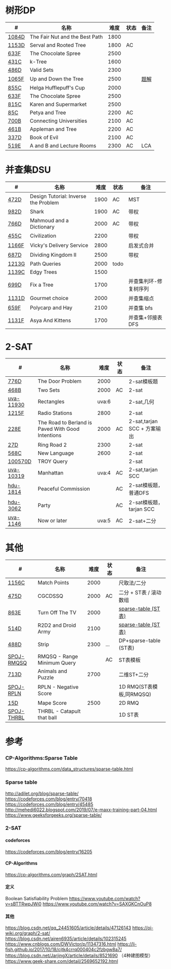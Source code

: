 # 树形DP
| #                                                             | 名称                            | 难度 |状态 |备注  |
|-------------------------------------------------------------- |--------------------------------|------|----|-----|
| [1084D](https://codeforces.com/problemset/problem/1084/D)     | The Fair Nut and the Best Path | 1800 |    |     |
| [1153D](https://codeforces.com/problemset/problem/1153/D)     | Serval and Rooted Tree         | 1800 | AC |     |
| [633F](https://codeforces.com/problemset/problem/633/F)       | The Chocolate Spree            | 2500 |    |     |
| [431C](https://codeforces.com/problemset/problem/431/C)       | k-Tree                         | 1600 |    |     |
| [486D](https://codeforces.com/problemset/problem/486/D)       | Valid Sets                     | 2300 |    |     |
| [1065F](https://codeforces.com/problemset/problem/1065/F)     | Up and Down the Tree           | 2500 |    |[题解](https://www.cnblogs.com/uid001/p/10362729.html)     |
| [855C](https://codeforces.com/problemset/problem/855/C)       | Helga Hufflepuff's Cup         | 2000 |    |     |
| [633F](https://codeforces.com/problemset/problem/633/F)       | The Chocolate Spree            | 2500 |    |     |
| [815C](https://codeforces.com/contest/815/problem/C)          | Karen and Supermarket          | 2500 |    |     |
| [85C](https://codeforces.com/contest/85/problem/C)            | Petya and Tree                 | 2200 | AC |     |
| [700B](https://codeforces.com/contest/700/problem/B)          | Connecting Universities        | 2100 | AC |     |
| [461B](https://codeforces.com/contest/461/problem/B)          | Appleman and Tree              | 2200 | AC |     |
| [337D](https://codeforces.com/contest/337/problem/D)          | Book of Evil                   | 2100 | AC |     |
| [519E](https://codeforces.com/contest/519/problem/E)          | A and B and Lecture Rooms      | 2300 | AC | LCA |

# 并查集DSU
| #                                                             | 名称                                   | 难度  |状态 |备注      |
|-------------------------------------------------------------- |---------------------------------------|------|----|----------|
| [472D](https://codeforces.com/contest/472/problem/D)          | Design Tutorial: Inverse the Problem  | 1900 |AC  |MST       |
| [982D](https://codeforces.com/problemset/problem/982/D)       | Shark                                 | 1900 | AC |带权       |
| [766D](https://codeforces.com/problemset/problem/766/D)       | Mahmoud and a Dictionary              | 2000 | AC |带权       |
| [455C](https://codeforces.com/contest/455/problem/C)          | Civilization                          | 2200 |    |带权       |
| [1166F](https://codeforces.com/problemset/problem/1166/F)     | Vicky's Delivery Service              | 2800 |    |启发式合并   |
| [687D](https://codeforces.com/problemset/problem/687/D)       | Dividing Kingdom II                   | 2500 |    |带权        |
| [1213G](https://codeforces.com/problemset/problem/1213/G)     | Path Queries                          | 2000 |todo|           |
| [1139C](https://codeforces.com/problemset/problem/1139/C)     | Edgy Trees                            | 1500 |    |           | 
| [699D](https://codeforces.com/problemset/problem/699/D)       | Fix a Tree                            | 1700 |    |并查集判环-修复树序列|
| [1131D](https://codeforces.com/problemset/problem/1131/D)     | Gourmet choice                        | 2000 |    |并查集缩点   |
| [659F](https://codeforces.com/contest/659/problem/F)          | Polycarp and Hay                      | 2100 |    |并查集 bfs  |
| [1131F](https://codeforces.com/contest/1131/problem/F)        | Asya And Kittens                      | 1700 |    |并查集+邻接表 DFS|


# 2-SAT
| #                                                             | 名称                                   | 难度  |状态 |备注      |
|-------------------------------------------------------------- |---------------------------------------|------|----|----------|
| [776D](https://codeforces.com/problemset/problem/776/D)       | The Door Problem                      | 2000 |    |2-sat模板题 |
| [468B](https://codeforces.com/contest/468/problem/B)          | Two Sets                              | 2000 | AC |2-sat      |
| [uva-11930](https://onlinejudge.org/index.php?option=com_onlinejudge&Itemid=8&page=show_problem&problem=3081) | Rectangles | uva:6|    |2-sat,几何  |
| [1215F](https://codeforces.com/problemset/problem/1215/F)     | Radio Stations                        | 2800 |    |2-sat  |
| [228E](https://codeforces.com/problemset/problem/228/E)       | The Road to Berland is Paved With Good Intentions                        | 2000 | AC |2-sat,tarjan SCC + 方案输出  |
| [27D](https://codeforces.com/problemset/problem/27/D)         | Ring Road 2                           | 2300 |    |2-sat  |
| [568C](https://codeforces.com/problemset/problem/568/C)         | New Language                           | 2600 |    |2-sat  |
| [100570D](https://codeforces.com/gym/100570/problem/D)        | TROY Query                            |      |    |2-sat  |
| [uva-10319](https://onlinejudge.org/index.php?option=com_onlinejudge&Itemid=8&category=24&page=show_problem&problem=1260) | Manhattan | uva:4| AC   |2-sat,tarjan SCC|
| [hdu-1814](http://acm.hdu.edu.cn/showproblem.php?pid=1814)    | Peaceful Commission                   |      | AC |2-sat模板题，普通DFS|
| [hdu-3062](http://acm.hdu.edu.cn/showproblem.php?pid=3062)    | Party                                 |      | AC |2-sat模板题，tarjan SCC|
| [uva-1146](https://onlinejudge.org/index.php?option=com_onlinejudge&Itemid=8&category=24&page=show_problem&problem=3587) | Now or later | uva:5|AC   |2-sat+二分|

# 其他
| #                                                             | 名称                                   | 难度  |状态 |备注      |
|-------------------------------------------------------------- |---------------------------------------|------|----|----------|
| [1156C](https://codeforces.com/problemset/problem/1156/C)     | Match Points                          | 2000 |    |尺取法/二分 |
| [475D](https://codeforces.com/contest/475/problem/D)          | CGCDSSQ                               | 2000 | AC |二分 + ST表 / 滚动数组 |
| [863E](https://codeforces.com/contest/863/problem/E)          | Turn Off The TV                       | 2000 |    |[sparse-table (ST表)](https://cp-algorithms.com/data_structures/sparse-table.html) |
| [514D](https://codeforces.com/problemset/problem/514/D)       | R2D2 and Droid Army                   | 2100 |    |[sparse-table (ST表)](https://cp-algorithms.com/data_structures/sparse-table.html) |
| [488D](https://codeforces.com/problemset/problem/488/D)       | Strip                                 | 2300 | ...|DP+sparse-table (ST表) |
| [SPOJ-RMQSQ](https://www.spoj.com/problems/RMQSQ/)            | RMQSQ - Range Minimum Query           |      |AC  |ST表模板| 
| [713D](https://codeforces.com/contest/713/problem/D)          | Animals and Puzzle                    | 2700 |    |二维ST+二分|
| [SPOJ-RPLN](https://www.spoj.com/problems/RPLN/)              | RPLN - Negative Score                 |      |    |1D RMQ(ST表模板,同RMQSQ)     | 
| [15D](https://codeforces.com/contest/15/problem/D)            | Mape Score                            |2500  |    |2D RMQ           | 
| [SPOJ-THRBL](https://www.spoj.com/problems/THRBL/)            | THRBL - Catapult that ball            |      |    |1D ST表     |  

# 参考
### CP-Algorithms:Sparse Table
https://cp-algorithms.com/data_structures/sparse-table.html

### Sparse table
http://adilet.org/blog/sparse-table/
https://codeforces.com/blog/entry/70418
https://codeforces.com/blog/entry/45485
http://mehedi6022.blogspot.com/2019/07/e-maxx-training-part-04.html
https://www.geeksforgeeks.org/sparse-table/

### 2-SAT
#### codeforces
https://codeforces.com/blog/entry/16205
#### CP-Algorithms
https://cp-algorithms.com/graph/2SAT.html
#### 定义
Boolean Satisfiability Problem
https://www.youtube.com/watch?v=sBTTRwpJWi0
https://www.youtube.com/watch?v=SAXGKCnOuP8

#### 其他
https://blog.csdn.net/qq_24451605/article/details/47126143
https://oi-wiki.org/graph/2-sat/
https://blog.csdn.net/airen6935/article/details/102315245
https://www.cnblogs.com/DWVictor/p/11347316.html
https://li-fish.github.io/2017/10/18/cjtk4crrq000404c2fzbgw8a7/
https://blog.csdn.net/JarjingX/article/details/8521690 （4种建图模型）
https://www.geek-share.com/detail/2569652192.html